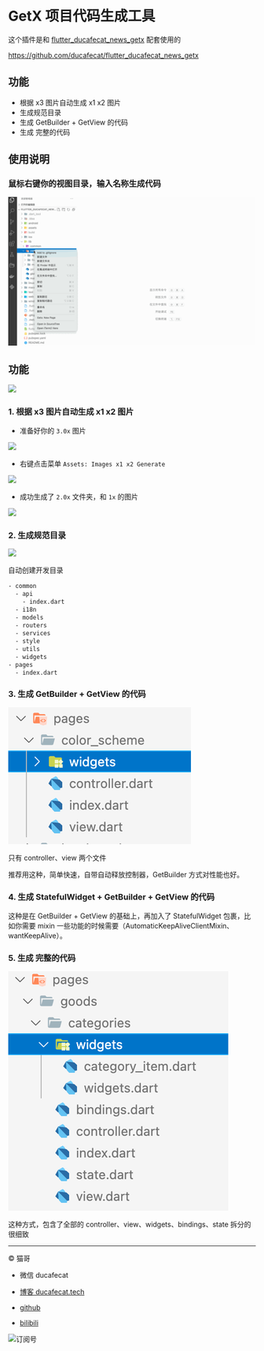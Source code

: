 # GetX 项目代码生成工具

这个插件是和 [flutter_ducafecat_news_getx](https://github.com/ducafecat/flutter_ducafecat_news_getx) 配套使用的

https://github.com/ducafecat/flutter_ducafecat_news_getx

## 功能

- 根据 x3 图片自动生成 x1 x2 图片
- 生成规范目录
- 生成 GetBuilder + GetView 的代码
- 生成 完整的代码

## 使用说明

### 鼠标右键你的视图目录，输入名称生成代码

![](README/vscode-getx.gif)

## 功能

![](https://ducafecat.oss-cn-beijing.aliyuncs.com/podcast/20220302165447.png)

### 1. 根据 x3 图片自动生成 x1 x2 图片

- 准备好你的 `3.0x` 图片

![](https://ducafecat.oss-cn-beijing.aliyuncs.com/podcast/20220302165624.png)

- 右键点击菜单 `Assets: Images x1 x2 Generate`

![](https://ducafecat.oss-cn-beijing.aliyuncs.com/podcast/20220302165708.png)

- 成功生成了 `2.0x` 文件夹，和 `1x` 的图片

![](https://ducafecat.oss-cn-beijing.aliyuncs.com/podcast/20220302165742.png)

### 2. 生成规范目录

![](https://ducafecat.oss-cn-beijing.aliyuncs.com/podcast/20220302094553.png)

自动创建开发目录

```
- common
  - api
    - index.dart
  - i18n
  - models
  - routers
  - services
  - style
  - utils
  - widgets
- pages
  - index.dart
```

### 3. 生成 GetBuilder + GetView 的代码

![](README/2022-02-23-18-46-05.png)

只有 controller、view 两个文件

推荐用这种，简单快速，自带自动释放控制器，GetBuilder 方式对性能也好。

### 4. 生成 StatefulWidget + GetBuilder + GetView 的代码

这种是在 GetBuilder + GetView 的基础上，再加入了 StatefulWidget 包裹，比如你需要 mixin 一些功能的时候需要（AutomaticKeepAliveClientMixin、wantKeepAlive）。

### 5. 生成 完整的代码

![](README/2022-02-23-18-45-12.png)

这种方式，包含了全部的 controller、view、widgets、bindings、state 拆分的很细致

---

© 猫哥

- 微信 ducafecat

- [博客 ducafecat.tech](https://ducafecat.tech/)

- [github](https://github.com/ducafecat)

- [bilibili](https://space.bilibili.com/404904528)

![订阅号](https://ducafecat.oss-cn-beijing.aliyuncs.com/podcast/20220302165922.png)

